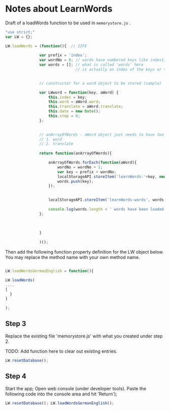 # Notes about LearnWords


Draft of a loadWords function to be used in  ``memorystore.js`` .



````JavaScript
"use strict;"
var LW = {};

LW.loadWords = (function(){  // IIFE
                
               var prefix = 'index';
               var wordNo = 0; // words have numbered keys like index1, index2, ... index18
               var words = []; // what is called 'words' here 
                               // is actually an index of the keys or the word objects. 
  

               // constructor for a word object to be stored (sample)

               var LWword = function(key, aWord) {
                   this.index = key;
                   this.word = aWord.word;
                   this.translate = aWord.translate;
                   this.date = new Date();
                   this.step = 0;
               };               
  

               // anArrayOfWords - aWord object just needs to have two attributes
               // 1. word
               // 2. translate
 
               return function(anArrayOfWords){

                   anArrayOfWords.forEach(function(aWord){
                       wordNo = wordNo + 1;  
                       var key = prefix + wordNo;
                       localStorageAPI.storeItem('learnWords-'+key, new LWword(aWord));
                       words.push(key);
                   }); 

                      
                   localStorageAPI.storeItem('learnWords-words', words.join());
                 
                   console.log(words.length + ' words have been loaded!');
               };
               
               
               
               }
               
               )();

````


Then add the following function property definition for the LW object below. 
You may replace the method name with your own method name.

````JavaScript

LW.loadWordsGermanEnglish = function(){

LW.loadWords(
....
[
  }
]

);
````


## Step 3

Replace the existing file 'memorystore.js' with what you created under step 2.

TODO: Add function here to clear out existing entries.

````JavaScript
LW.resetDatabase();
````

## Step 4

Start the app; 
Open web console (under developer tools).
Paste the following code into the console area and hit 'Return');

````JavaScript
LW.resetDatabase(); LW.loadWordsGermanEnglish();
````


